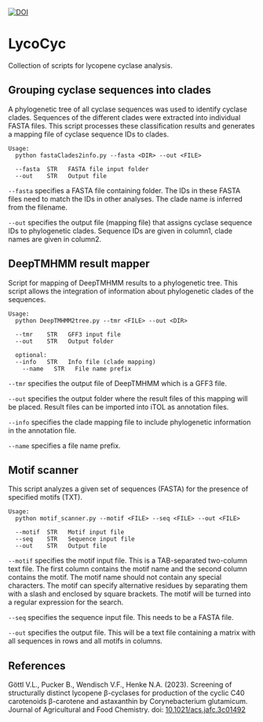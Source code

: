 [![DOI](https://zenodo.org/badge/591767313.svg)](https://zenodo.org/badge/latestdoi/591767313)

# LycoCyc
Collection of scripts for lycopene cyclase analysis.


## Grouping cyclase sequences into clades

A phylogenetic tree of all cyclase sequences was used to identify cyclase clades. Sequences of the different clades were extracted into individual FASTA files. This script processes these classification results and generates a mapping file of cyclase sequence IDs to clades.


```
Usage:
  python fastaClades2info.py --fasta <DIR> --out <FILE>
  
  --fasta  STR   FASTA file input folder
  --out    STR   Output file
```

`--fasta` specifies a FASTA file containing folder. The IDs in these FASTA files need to match the IDs in other analyses. The clade name is inferred from the filename.

`--out` specifies the output file (mapping file) that assigns cyclase sequence IDs to phylogenetic clades. Sequence IDs are given in column1, clade names are given in column2.


## DeepTMHMM result mapper

Script for mapping of DeepTMHMM results to a phylogenetic tree. This script allows the integration of information about phylogenetic clades of the sequences.

```
Usage:
  python DeepTMHMM2tree.py --tmr <FILE> --out <DIR>
  
  --tmr    STR   GFF3 input file
  --out    STR   Output folder
  
  optional:
  --info   STR   Info file (clade mapping)
	--name   STR   File name prefix
```

`--tmr` specifies the output file of DeepTMHMM which is a GFF3 file.

`--out` specifies the output folder where the result files of this mapping will be placed. Result files can be imported into iTOL as annotation files.

`--info` specifies the clade mapping file to include phylogenetic information in the annotation file.

`--name` specifies a file name prefix.


## Motif scanner

This script analyzes a given set of sequences (FASTA) for the presence of specified motifs (TXT).

```
Usage:
  python motif_scanner.py --motif <FILE> --seq <FILE> --out <FILE>
  
  --motif  STR   Motif input file
  --seq    STR   Sequence input file
  --out    STR   Output file
```

`--motif` specifies the motif input file. This is a TAB-separated two-column text file. The first column contains the motif name and the second column contains the motif. The motif name should not contain any special characters. The motif can specify alternative residues by separating them with a slash and enclosed by square brackets. The motif will be turned into a regular expression for the search.

`--seq` specifies the sequence input file. This needs to be a FASTA file.

`--out` specifies the output file. This will be a text file containing a matrix with all sequences in rows and all motifs in columns.


## References
Göttl V.L., Pucker B., Wendisch V.F., Henke N.A. (2023). Screening of structurally distinct lycopene β-cyclases for production of the cyclic C40 carotenoids β-carotene and astaxanthin by Corynebacterium glutamicum. Journal of Agricultural and Food Chemistry. doi: [10.1021/acs.jafc.3c01492](https://doi.org/10.1021/acs.jafc.3c01492)

